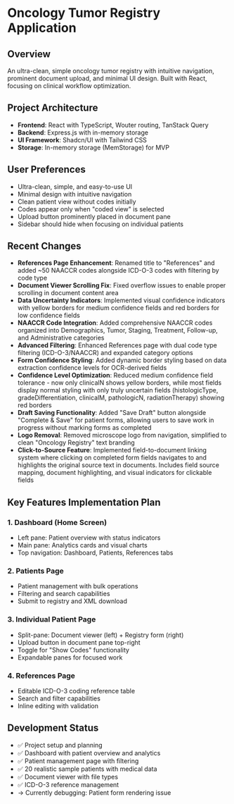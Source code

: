 # Oncology Tumor Registry Application

## Overview
An ultra-clean, simple oncology tumor registry with intuitive navigation, prominent document upload, and minimal UI design. Built with React, focusing on clinical workflow optimization.

## Project Architecture
- **Frontend**: React with TypeScript, Wouter routing, TanStack Query
- **Backend**: Express.js with in-memory storage
- **UI Framework**: Shadcn/UI with Tailwind CSS
- **Storage**: In-memory storage (MemStorage) for MVP

## User Preferences
- Ultra-clean, simple, and easy-to-use UI
- Minimal design with intuitive navigation
- Clean patient view without codes initially
- Codes appear only when "coded view" is selected
- Upload button prominently placed in document pane
- Sidebar should hide when focusing on individual patients

## Recent Changes
- **References Page Enhancement**: Renamed title to "References" and added ~50 NAACCR codes alongside ICD-O-3 codes with filtering by code type
- **Document Viewer Scrolling Fix**: Fixed overflow issues to enable proper scrolling in document content area
- **Data Uncertainty Indicators**: Implemented visual confidence indicators with yellow borders for medium confidence fields and red borders for low confidence fields
- **NAACCR Code Integration**: Added comprehensive NAACCR codes organized into Demographics, Tumor, Staging, Treatment, Follow-up, and Administrative categories
- **Advanced Filtering**: Enhanced References page with dual code type filtering (ICD-O-3/NAACCR) and expanded category options
- **Form Confidence Styling**: Added dynamic border styling based on data extraction confidence levels for OCR-derived fields
- **Confidence Level Optimization**: Reduced medium confidence field tolerance - now only clinicalN shows yellow borders, while most fields display normal styling with only truly uncertain fields (histologicType, gradeDifferentiation, clinicalM, pathologicN, radiationTherapy) showing red borders
- **Draft Saving Functionality**: Added "Save Draft" button alongside "Complete & Save" for patient forms, allowing users to save work in progress without marking forms as completed
- **Logo Removal**: Removed microscope logo from navigation, simplified to clean "Oncology Registry" text branding
- **Click-to-Source Feature**: Implemented field-to-document linking system where clicking on completed form fields navigates to and highlights the original source text in documents. Includes field source mapping, document highlighting, and visual indicators for clickable fields

## Key Features Implementation Plan

### 1. Dashboard (Home Screen)
- Left pane: Patient overview with status indicators
- Main pane: Analytics cards and visual charts
- Top navigation: Dashboard, Patients, References tabs

### 2. Patients Page
- Patient management with bulk operations
- Filtering and search capabilities
- Submit to registry and XML download

### 3. Individual Patient Page
- Split-pane: Document viewer (left) + Registry form (right)
- Upload button in document pane top-right
- Toggle for "Show Codes" functionality
- Expandable panes for focused work

### 4. References Page
- Editable ICD-O-3 coding reference table
- Search and filter capabilities
- Inline editing with validation

## Development Status
- ✅ Project setup and planning
- ✅ Dashboard with patient overview and analytics
- ✅ Patient management page with filtering
- ✅ 20 realistic sample patients with medical data
- ✅ Document viewer with file types
- ✅ ICD-O-3 reference management
- → Currently debugging: Patient form rendering issue
